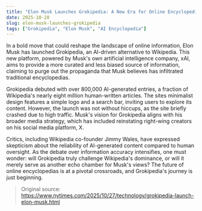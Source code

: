 ```yaml
---
title: "Elon Musk Launches Grokipedia: A New Era for Online Encyclopedias"
date: 2025-10-28
slug: elon-musk-launches-grokipedia
tags: ["Grokipedia", "Elon Musk", "AI Encyclopedia"]
---
```


In a bold move that could reshape the landscape of online information, Elon Musk has launched Grokipedia, an AI-driven alternative to Wikipedia. This new platform, powered by Musk's own artificial intelligence company, xAI, aims to provide a more curated and less biased source of information, claiming to purge out the propaganda that Musk believes has infiltrated traditional encyclopedias.

Grokipedia debuted with over 800,000 AI-generated entries, a fraction of Wikipedia's nearly eight million human-written articles. The sites minimalist design features a simple logo and a search bar, inviting users to explore its content. However, the launch was not without hiccups, as the site briefly crashed due to high traffic. Musk's vision for Grokipedia aligns with his broader media strategy, which has included reinstating right-wing creators on his social media platform, X.

Critics, including Wikipedia co-founder Jimmy Wales, have expressed skepticism about the reliability of AI-generated content compared to human oversight. As the debate over information accuracy intensifies, one must wonder: will Grokipedia truly challenge Wikipedia's dominance, or will it merely serve as another echo chamber for Musk's views? The future of online encyclopedias is at a pivotal crossroads, and Grokipedia's journey is just beginning.
> Original source: https://www.nytimes.com/2025/10/27/technology/grokipedia-launch-elon-musk.html
